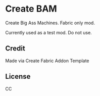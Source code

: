 # Create BAM

<p>Create Big Ass Machines. Fabric only mod. </p>
Currently used as a test mod. Do not use.

## Credit

Made via Create Fabric Addon Template

## License
 CC

